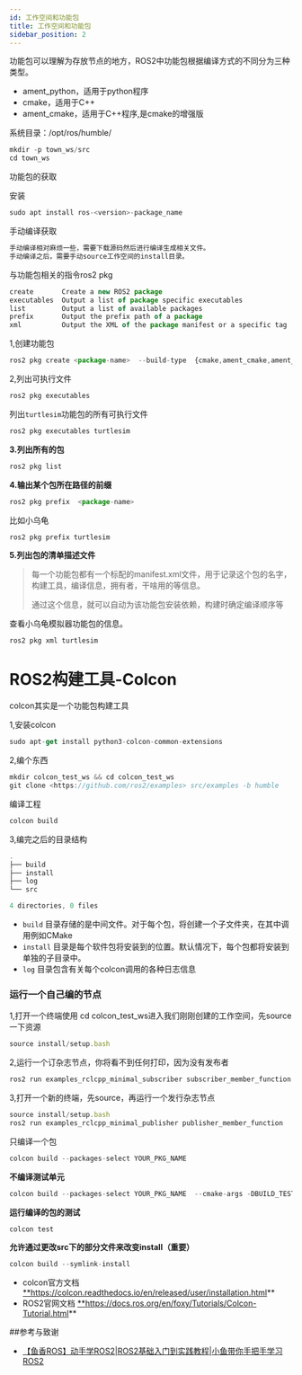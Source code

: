 ```yaml
---
id: 工作空间和功能包
title: 工作空间和功能包
sidebar_position: 2
---
```


功能包可以理解为存放节点的地方，ROS2中功能包根据编译方式的不同分为三种类型。

- ament_python，适用于python程序
- cmake，适用于C++
- ament_cmake，适用于C++程序,是cmake的增强版

系统目录：/opt/ros/humble/

```jsx
mkdir -p town_ws/src
cd town_ws
```

功能包的获取

安装

```jsx
sudo apt install ros-<version>-package_name
```

手动编译获取

```jsx
手动编译相对麻烦一些，需要下载源码然后进行编译生成相关文件。
手动编译之后，需要手动source工作空间的install目录。
```

与功能包相关的指令ros2 pkg

```jsx
create       Create a new ROS2 package
executables  Output a list of package specific executables
list         Output a list of available packages
prefix       Output the prefix path of a package
xml          Output the XML of the package manifest or a specific tag
```

1,创建功能包

```jsx
ros2 pkg create <package-name>  --build-type  {cmake,ament_cmake,ament_python}  --dependencies <依赖名字>
```

2,列出可执行文件

```jsx
ros2 pkg executables
```

列出`turtlesim`功能包的所有可执行文件

```jsx
ros2 pkg executables turtlesim
```

**3.列出所有的包**

```jsx
ros2 pkg list
```

**4.输出某个包所在路径的前缀**

```jsx
ros2 pkg prefix  <package-name>
```

比如小乌龟

```jsx
ros2 pkg prefix turtlesim
```

**5.列出包的清单描述文件**

> 每一个功能包都有一个标配的manifest.xml文件，用于记录这个包的名字，构建工具，编译信息，拥有者，干啥用的等信息。
>
> 通过这个信息，就可以自动为该功能包安装依赖，构建时确定编译顺序等

查看小乌龟模拟器功能包的信息。

```
ros2 pkg xml turtlesim 
```

# ROS2构建工具-Colcon

colcon其实是一个功能包构建工具

1,安装colcon

```jsx
sudo apt-get install python3-colcon-common-extensions
```

2,编个东西

```jsx
mkdir colcon_test_ws && cd colcon_test_ws
git clone <https://github.com/ros2/examples> src/examples -b humble
```

编译工程

```jsx
colcon build
```

3,编完之后的目录结构

```jsx
.
├── build
├── install
├── log
└── src

4 directories, 0 files
```

- `build` 目录存储的是中间文件。对于每个包，将创建一个子文件夹，在其中调用例如CMake
- `install` 目录是每个软件包将安装到的位置。默认情况下，每个包都将安装到单独的子目录中。
- `log` 目录包含有关每个colcon调用的各种日志信息

### 运行一个自己编的节点

1,打开一个终端使用 cd colcon_test_ws进入我们刚刚创建的工作空间，先source 一下资源

```jsx
source install/setup.bash
```

2,运行一个订杂志节点，你将看不到任何打印，因为没有发布者

```jsx
ros2 run examples_rclcpp_minimal_subscriber subscriber_member_function
```

3,打开一个新的终端，先source，再运行一个发行杂志节点

```jsx
source install/setup.bash
ros2 run examples_rclcpp_minimal_publisher publisher_member_function
```

只编译一个包

```jsx
colcon build --packages-select YOUR_PKG_NAME 
```

**不编译测试单元**

```jsx
colcon build --packages-select YOUR_PKG_NAME  --cmake-args -DBUILD_TESTING=0
```

**运行编译的包的测试**

```jsx
colcon test
```

**允许通过更改src下的部分文件来改变install（重要）**

```jsx
colcon build --symlink-install
```

- colcon官方文档 [**](https://colcon.readthedocs.io/en/released/user/installation.html)https://colcon.readthedocs.io/en/released/user/installation.html**
- ROS2官网文档 [**](https://docs.ros.org/en/foxy/Tutorials/Colcon-Tutorial.html)https://docs.ros.org/en/foxy/Tutorials/Colcon-Tutorial.html**

##参考与致谢
- [【鱼香ROS】动手学ROS2|ROS2基础入门到实践教程|小鱼带你手把手学习ROS2](https://www.bilibili.com/video/BV1gr4y1Q7j5/?spm_id_from=333.337.search-card.all.click&vd_source=372e65dcafcd24fd43faf6d855023be1)